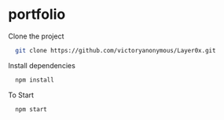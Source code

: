 # portfolio

Clone the project

```bash
  git clone https://github.com/victoryanonymous/Layer0x.git
```

Install dependencies

```bash
  npm install
```

To Start

```bash
  npm start
```
